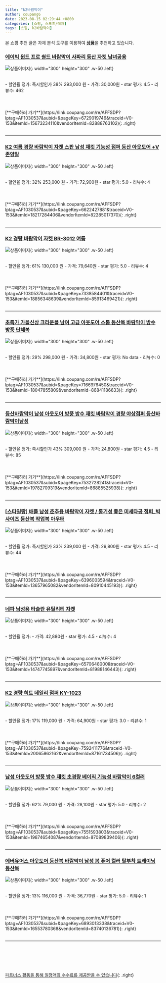 ```yaml
---
title: "k2바람막이"
author: coupang6
date: 2023-08-15 02:29:44 +0800
categories: [쇼핑, 스포츠/레저]
tags: [쇼핑, k2바람막이]
---
```


본 쇼핑 추천 글은 자체 분석 도구를 이용하여 [**상품**](https://link.coupang.com/a/bao1ui)을 추천하고 있습니다.

### [에이빅 윈드 프로 쉴드 바람막이 사파리 등산 자켓 남녀공용](https://link.coupang.com/re/AFFSDP?lptag=AF1030537&subid=&pageKey=6729019746&traceid=V0-153&itemId=15673234110&vendorItemId=82888763102)

![상품이미지](https://thumbnail9.coupangcdn.com/thumbnails/remote/230x230ex/image/vendor_inventory/5069/1beb55ce1086d78c0653dc9f47c104a6d9cf81b1676abd41a4a36315cf9d.jpg){: width="300" height="300" .w-50 .left}


<br>
- 할인율 정가: 즉시할인가 38%  293,000   원
- 가격: 30,000원
- star 평가: 4.5
- 리뷰수: 462
<br>
<br>
<br>
<br>
[**구매하러 가기**](https://link.coupang.com/re/AFFSDP?lptag=AF1030537&subid=&pageKey=6729019746&traceid=V0-153&itemId=15673234110&vendorItemId=82888763102){: .right}
<br>
<br>

---

### [K2 여름 경량 바람막이 자켓 스판 남성 재킷 기능성 점퍼 등산 아웃도어 +V존양말](https://link.coupang.com/re/AFFSDP?lptag=AF1030537&subid=&pageKey=6622427881&traceid=V0-153&itemId=18217284406&vendorItemId=82285017370)

![상품이미지](https://thumbnail7.coupangcdn.com/thumbnails/remote/230x230ex/image/vendor_inventory/63f0/920be1f9447a1ee788da56e4421dd0c3d075f75a6943725ca30ec07fee42.jpg){: width="300" height="300" .w-50 .left}


<br>
- 할인율 정가: 32%  253,000   원
- 가격: 72,900원
- star 평가: 5.0
- 리뷰수: 4
<br>
<br>
<br>
<br>
[**구매하러 가기**](https://link.coupang.com/re/AFFSDP?lptag=AF1030537&subid=&pageKey=6622427881&traceid=V0-153&itemId=18217284406&vendorItemId=82285017370){: .right}
<br>
<br>

---

### [K2 경량 바람막이 자켓 BR-3012 여름](https://link.coupang.com/re/AFFSDP?lptag=AF1030537&subid=&pageKey=7338584401&traceid=V0-153&itemId=18856348639&vendorItemId=85913469421)

![상품이미지](https://thumbnail10.coupangcdn.com/thumbnails/remote/230x230ex/image/vendor_inventory/1f5d/220f26f5606fe505458d45b5396e1732954ad59b14ec5c119c9f385efd86.jpg){: width="300" height="300" .w-50 .left}


<br>
- 할인율 정가: 61%  130,000   원
- 가격: 79,640원
- star 평가: 5.0
- 리뷰수: 4
<br>
<br>
<br>
<br>
[**구매하러 가기**](https://link.coupang.com/re/AFFSDP?lptag=AF1030537&subid=&pageKey=7338584401&traceid=V0-153&itemId=18856348639&vendorItemId=85913469421){: .right}
<br>
<br>

---

### [초특가 가을신상 크라운몰 남여 고급 아웃도어 스톰 등산복 바람막이 방수 방풍 단체복](https://link.coupang.com/re/AFFSDP?lptag=AF1030537&subid=&pageKey=7166976450&traceid=V0-153&itemId=18047855809&vendorItemId=86841186633)

![상품이미지](https://thumbnail6.coupangcdn.com/thumbnails/remote/230x230ex/image/vendor_inventory/2bad/6bfda08f6b8abc19390af83b77a02ff3c92a1a31d42611219bc23d646218.jpg){: width="300" height="300" .w-50 .left}


<br>
- 할인율 정가: 29%  298,000   원
- 가격: 34,800원
- star 평가: No data
- 리뷰수: 0
<br>
<br>
<br>
<br>
[**구매하러 가기**](https://link.coupang.com/re/AFFSDP?lptag=AF1030537&subid=&pageKey=7166976450&traceid=V0-153&itemId=18047855809&vendorItemId=86841186633){: .right}
<br>
<br>

---

### [등산바람막이 남성 아웃도어 방풍 방수 재킷 바람막이 경량 야상점퍼 등산바람막이남성](https://link.coupang.com/re/AFFSDP?lptag=AF1030537&subid=&pageKey=7532728241&traceid=V0-153&itemId=19782709319&vendorItemId=86885525938)

![상품이미지](https://thumbnail8.coupangcdn.com/thumbnails/remote/230x230ex/image/vendor_inventory/be0f/adb6f0c06cb56fa3533079361828eaf252dec00e5377be1dc3abf806bdae.png){: width="300" height="300" .w-50 .left}


<br>
- 할인율 정가: 즉시할인가 43%  309,000   원
- 가격: 24,800원
- star 평가: 4.5
- 리뷰수: 85
<br>
<br>
<br>
<br>
[**구매하러 가기**](https://link.coupang.com/re/AFFSDP?lptag=AF1030537&subid=&pageKey=7532728241&traceid=V0-153&itemId=19782709319&vendorItemId=86885525938){: .right}
<br>
<br>

---

### [[스타일랑] 배틀 남성 춘추용 바람막이 자켓 / 통기성 좋은 미세타공 점퍼_빅사이즈 등산복 작업복 아우터](https://link.coupang.com/re/AFFSDP?lptag=AF1030537&subid=&pageKey=6396003594&traceid=V0-153&itemId=13657965082&vendorItemId=80910445193)

![상품이미지](https://thumbnail6.coupangcdn.com/thumbnails/remote/230x230ex/image/vendor_inventory/b60a/df9b6759dd4be7784ec9f02de9e09816cc2c03b84ed26fd2e9f13a50bdf4.jpg){: width="300" height="300" .w-50 .left}


<br>
- 할인율 정가: 즉시할인가 33%  239,000   원
- 가격: 29,800원
- star 평가: 4.5
- 리뷰수: 44
<br>
<br>
<br>
<br>
[**구매하러 가기**](https://link.coupang.com/re/AFFSDP?lptag=AF1030537&subid=&pageKey=6396003594&traceid=V0-153&itemId=13657965082&vendorItemId=80910445193){: .right}
<br>
<br>

---

### [네파 남성용 타슬란 유틸리티 자켓](https://link.coupang.com/re/AFFSDP?lptag=AF1030537&subid=&pageKey=6570648000&traceid=V0-153&itemId=14747745897&vendorItemId=81988146443)

![상품이미지](https://thumbnail8.coupangcdn.com/thumbnails/remote/230x230ex/image/rs_quotation_api/ybi6yb6p/b0dd6097aed44d6da5f8bc3e9b14ce98.jpg){: width="300" height="300" .w-50 .left}


<br>
- 할인율 정가: 
- 가격: 42,880원
- star 평가: 4.5
- 리뷰수: 4
<br>
<br>
<br>
<br>
[**구매하러 가기**](https://link.coupang.com/re/AFFSDP?lptag=AF1030537&subid=&pageKey=6570648000&traceid=V0-153&itemId=14747745897&vendorItemId=81988146443){: .right}
<br>
<br>

---

### [K2 경량 히트 데일리 점퍼 KY-1023](https://link.coupang.com/re/AFFSDP?lptag=AF1030537&subid=&pageKey=7592411776&traceid=V0-153&itemId=20065862162&vendorItemId=87161734506)

![상품이미지](https://thumbnail9.coupangcdn.com/thumbnails/remote/230x230ex/image/vendor_inventory/d45f/2165c37a7b7ac5c3cc3d02a767b89f508a906de64553e0ed046a109ef057.jpg){: width="300" height="300" .w-50 .left}


<br>
- 할인율 정가: 17%  119,000   원
- 가격: 64,900원
- star 평가: 3.0
- 리뷰수: 1
<br>
<br>
<br>
<br>
[**구매하러 가기**](https://link.coupang.com/re/AFFSDP?lptag=AF1030537&subid=&pageKey=7592411776&traceid=V0-153&itemId=20065862162&vendorItemId=87161734506){: .right}
<br>
<br>

---

### [남성 아웃도어 방풍 방수 재킷 초경량 베이직 기능성 바람막이 6컬러](https://link.coupang.com/re/AFFSDP?lptag=AF1030537&subid=&pageKey=7551593803&traceid=V0-153&itemId=19874654087&vendorItemId=87089839406)

![상품이미지](https://thumbnail8.coupangcdn.com/thumbnails/remote/230x230ex/image/vendor_inventory/9d14/61f62fd249ad18ea88f42e31cf980a05e07a280328cfbfb0c2bc11afb4d6.jpg){: width="300" height="300" .w-50 .left}


<br>
- 할인율 정가: 62%  79,000   원
- 가격: 28,100원
- star 평가: 5.0
- 리뷰수: 2
<br>
<br>
<br>
<br>
[**구매하러 가기**](https://link.coupang.com/re/AFFSDP?lptag=AF1030537&subid=&pageKey=7551593803&traceid=V0-153&itemId=19874654087&vendorItemId=87089839406){: .right}
<br>
<br>

---

### [에버유어스 아웃도어 등산복 바람막이 남성 봄 퓨어 컬러 탈부착 트레이닝 등산복](https://link.coupang.com/re/AFFSDP?lptag=AF1030537&subid=&pageKey=6893013338&traceid=V0-153&itemId=16553780368&vendorItemId=83740136781)

![상품이미지](https://thumbnail9.coupangcdn.com/thumbnails/remote/230x230ex/image/vendor_inventory/beb9/86570c3de93c1a7bcadff98f6e199b7bb1275f235056a16c8b81f17747ad.jpg){: width="300" height="300" .w-50 .left}


<br>
- 할인율 정가: 13%  116,000   원
- 가격: 36,770원
- star 평가: 5.0
- 리뷰수: 1
<br>
<br>
<br>
<br>
[**구매하러 가기**](https://link.coupang.com/re/AFFSDP?lptag=AF1030537&subid=&pageKey=6893013338&traceid=V0-153&itemId=16553780368&vendorItemId=83740136781){: .right}
<br>
<br>

---
<br><br><br><br><br> [파트너스 활동을 통해 일정액의 수수료를 제공받을 수 있습니다](https://link.coupang.com/a/bao1ui){: .right}